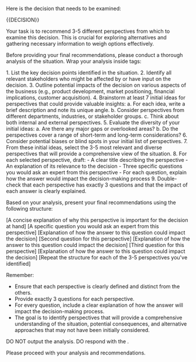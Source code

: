 Here is the decision that needs to be examined:

<decision>
{{DECISION}}
</decision>

Your task is to recommend 3-5 different perspectives from which to examine this decision. This is crucial for exploring alternatives and gathering necessary information to weigh options effectively.

Before providing your final recommendations, please conduct a thorough analysis of the situation. Wrap your analysis inside <analysis> tags:

<analysis>
1. List the key decision points identified in the situation.
2. Identify all relevant stakeholders who might be affected by or have input on the decision.
3. Outline potential impacts of the decision on various aspects of the business (e.g., product development, market positioning, financial implications, customer acquisition).
4. Brainstorm at least 7 initial ideas for perspectives that could provide valuable insights:
   a. For each idea, write a brief description and note its unique angle.
   b. Consider perspectives from different departments, industries, or stakeholder groups.
   c. Think about both internal and external perspectives.
5. Evaluate the diversity of your initial ideas:
   a. Are there any major gaps or overlooked areas?
   b. Do the perspectives cover a range of short-term and long-term considerations?
6. Consider potential biases or blind spots in your initial list of perspectives.
7. From these initial ideas, select the 3-5 most relevant and diverse perspectives that will provide a comprehensive view of the situation.
8. For each selected perspective, draft:
   - A clear title describing the perspective
   - An explanation of its relevance to the decision
   - Three specific questions you would ask an expert from this perspective
   - For each question, explain how the answer would impact the decision-making process
9. Double-check that each perspective has exactly 3 questions and that the impact of each answer is clearly explained.
</analysis>

Based on your analysis, present your final recommendations using the following structure:

<perspectives>
  <perspective>
    <title>[A brief, clear description of the perspective, including the domain of expertise or stakeholder group it represents]</title>
    <relevance>[A concise explanation of why this perspective is important for the decision at hand]</relevance>
    <questions>
      <question>
        [A specific question you would ask an expert from this perspective]
        [Explanation of how the answer to this question could impact the decision]
      </question>
      <question>
        [Second question for this perspective]
        [Explanation of how the answer to this question could impact the decision]
      </question>
      <question>
        [Third question for this perspective]
        [Explanation of how the answer to this question could impact the decision]
      </question>
    </questions>
  </perspective>
  [Repeat the <perspective> structure for each of the 3-5 perspectives you've identified]
</perspectives>

Remember:
- Ensure that each perspective is clearly defined and distinct from the others.
- Provide exactly 3 questions for each perspective.
- For every question, include a clear explanation of how the answer will impact the decision-making process.
- The goal is to identify perspectives that will provide a comprehensive understanding of the situation, potential consequences, and alternative approaches that may not have been initially considered.

DO NOT output the analysis. 
DO respond with the <perspectives></perspectives>.

Please proceed with your analysis and recommendations.
